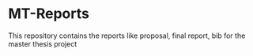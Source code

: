 # MT-Reports
This repository contains the reports like proposal, final report, bib for the master thesis project
